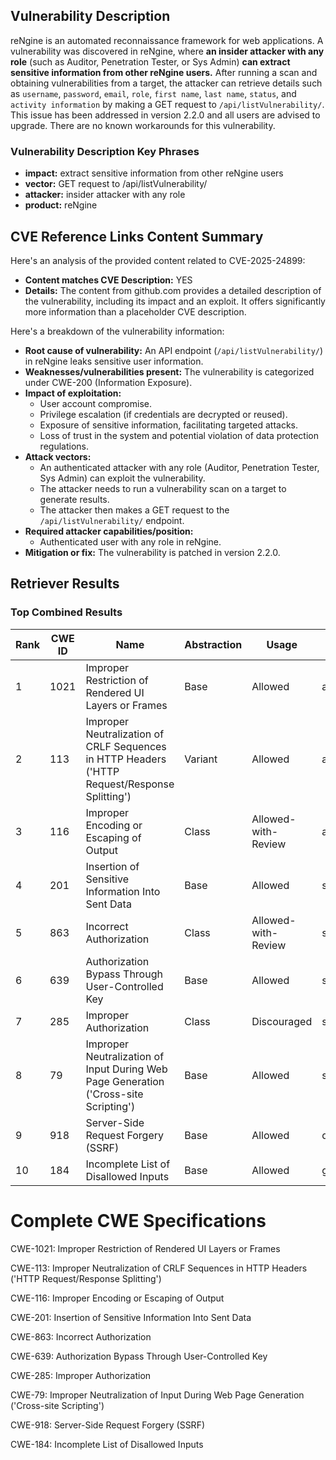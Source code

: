 ## Vulnerability Description
reNgine is an automated reconnaissance framework for web applications. A vulnerability was discovered in reNgine, where **an insider attacker with any role** (such as Auditor, Penetration Tester, or Sys Admin) **can extract sensitive information from other reNgine users.** After running a scan and obtaining vulnerabilities from a target, the attacker can retrieve details such as `username`, `password`, `email`, `role`, `first name`, `last name`, `status`, and `activity information` by making a GET request to `/api/listVulnerability/`. This issue has been addressed in version 2.2.0 and all users are advised to upgrade. There are no known workarounds for this vulnerability.

### Vulnerability Description Key Phrases
- **impact:** extract sensitive information from other reNgine users
- **vector:** GET request to /api/listVulnerability/
- **attacker:** insider attacker with any role
- **product:** reNgine

## CVE Reference Links Content Summary
Here's an analysis of the provided content related to CVE-2025-24899:

*   **Content matches CVE Description:** YES
*   **Details:** The content from github.com provides a detailed description of the vulnerability, including its impact and an exploit. It offers significantly more information than a placeholder CVE description.

Here's a breakdown of the vulnerability information:

*   **Root cause of vulnerability:** An API endpoint (`/api/listVulnerability/`) in reNgine leaks sensitive user information.
*   **Weaknesses/vulnerabilities present:** The vulnerability is categorized under CWE-200 (Information Exposure).
*   **Impact of exploitation:**
    *   User account compromise.
    *   Privilege escalation (if credentials are decrypted or reused).
    *   Exposure of sensitive information, facilitating targeted attacks.
    *   Loss of trust in the system and potential violation of data protection regulations.
*   **Attack vectors:**
    *   An authenticated attacker with any role (Auditor, Penetration Tester, Sys Admin) can exploit the vulnerability.
    *   The attacker needs to run a vulnerability scan on a target to generate results.
    *   The attacker then makes a GET request to the `/api/listVulnerability/` endpoint.
*   **Required attacker capabilities/position:**
    *   Authenticated user with any role in reNgine.
*   **Mitigation or fix:** The vulnerability is patched in version 2.2.0.

## Retriever Results

### Top Combined Results

| Rank | CWE ID | Name | Abstraction | Usage  | Retrievers | Individual Scores |
|------|--------|------|-------------|-------|------------|-------------------|
| 1 | 1021 | Improper Restriction of Rendered UI Layers or Frames | Base | Allowed | alternate_terms | 0.700 |
| 2 | 113 | Improper Neutralization of CRLF Sequences in HTTP Headers ('HTTP Request/Response Splitting') | Variant | Allowed | alternate_terms | 0.700 |
| 3 | 116 | Improper Encoding or Escaping of Output | Class | Allowed-with-Review | alternate_terms | 0.700 |
| 4 | 201 | Insertion of Sensitive Information Into Sent Data | Base | Allowed | sparse | 0.181 |
| 5 | 863 | Incorrect Authorization | Class | Allowed-with-Review | sparse | 0.177 |
| 6 | 639 | Authorization Bypass Through User-Controlled Key | Base | Allowed | sparse | 0.170 |
| 7 | 285 | Improper Authorization | Class | Discouraged | sparse | 0.169 |
| 8 | 79 | Improper Neutralization of Input During Web Page Generation ('Cross-site Scripting') | Base | Allowed | sparse | 0.168 |
| 9 | 918 | Server-Side Request Forgery (SSRF) | Base | Allowed | dense | 0.537 |
| 10 | 184 | Incomplete List of Disallowed Inputs | Base | Allowed | graph | 0.002 |



# Complete CWE Specifications

CWE-1021: Improper Restriction of Rendered UI Layers or Frames

CWE-113: Improper Neutralization of CRLF Sequences in HTTP Headers ('HTTP Request/Response Splitting')

CWE-116: Improper Encoding or Escaping of Output

CWE-201: Insertion of Sensitive Information Into Sent Data

CWE-863: Incorrect Authorization

CWE-639: Authorization Bypass Through User-Controlled Key

CWE-285: Improper Authorization

CWE-79: Improper Neutralization of Input During Web Page Generation ('Cross-site Scripting')

CWE-918: Server-Side Request Forgery (SSRF)

CWE-184: Incomplete List of Disallowed Inputs